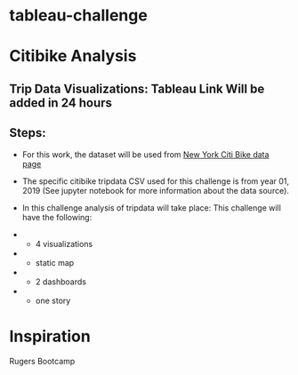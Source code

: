 # tableau-challenge
# Citibike Analysis
## Trip Data Visualizations: Tableau Link Will be added in 24 hours
 
## Steps:

 * For this work, the dataset will be used from [New York Citi Bike data page](https://www.citibikenyc.com/system-data)
 * The specific citibike tripdata CSV used for this challenge is from year 01, 2019 (See jupyter notebook for more information about the data source).

* In this challenge analysis of tripdata will take place: 
  This challenge will have the following:
 * * 4 visualizations
 * * static map
 * * 2 dashboards
 * * one story
 
 
 
 # Inspiration
 Rugers Bootcamp 
